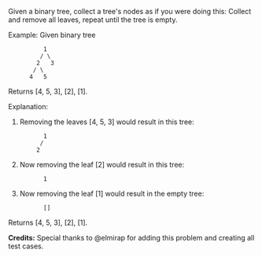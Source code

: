 Given a binary tree, collect a tree's nodes as if you were doing this: Collect and remove all leaves, repeat until the tree is empty.

Example:
Given binary tree 
```
          1
         / \
        2   3
       / \     
      4   5 
```   
Returns [4, 5, 3], [2], [1].

Explanation:
1. Removing the leaves [4, 5, 3] would result in this tree:
```
          1
         / 
        2    
```      
2. Now removing the leaf [2] would result in this tree:
```
          1       
```   
3. Now removing the leaf [1] would result in the empty tree:
```
          []    
```     
Returns [4, 5, 3], [2], [1].

**Credits:** 
Special thanks to @elmirap for adding this problem and creating all test cases.

